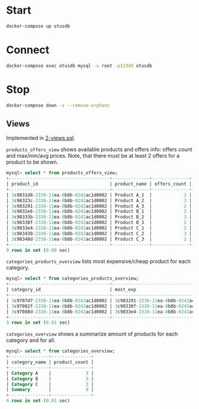 # Start

```sh
docker-compose up otusdb
```

# Connect

```sh
docker-compose exec otusdb mysql -u root -p12345 otusdb
```

# Stop

```sh
docker-compose down -v --remove-orphans
```

## Views

Implemented in [2-views.sql](https://github.com/dstdfx/otus-dbmgmt/blob/master/part12/docker-entrypoint-initdb.d/3-views.sql).

`products_offers_view` shows available products and offers info: offers count and max/min/avg prices.
Note, that there must be at least 2 offers for a product to be shown.

```sql
mysql> select * from products_offers_view;
+--------------------------------------+--------------+--------------+---------+---------+-------------+
| product_id                           | product_name | offers_count | max     | min     | avg         |
+--------------------------------------+--------------+--------------+---------+---------+-------------+
| 3c9831d8-2338-11ea-8b8b-0242ac1d0002 | Product A_1  |            2 | 5999.00 | 2490.80 | 4244.900000 |
| 3c98323c-2338-11ea-8b8b-0242ac1d0002 | Product A_2  |            3 | 7499.00 | 2490.80 | 5662.933333 |
| 3c983291-2338-11ea-8b8b-0242ac1d0002 | Product A_3  |            2 | 7499.00 | 6999.00 | 7249.000000 |
| 3c9832e6-2338-11ea-8b8b-0242ac1d0002 | Product B_1  |            2 | 5999.00 | 5499.00 | 5749.000000 |
| 3c98333b-2338-11ea-8b8b-0242ac1d0002 | Product B_2  |            3 | 7499.00 | 5499.00 | 6665.666667 |
| 3c98338f-2338-11ea-8b8b-0242ac1d0002 | Product B_3  |            2 | 7499.00 | 6999.00 | 7249.000000 |
| 3c9833e4-2338-11ea-8b8b-0242ac1d0002 | Product C_1  |            2 | 7499.00 | 5999.00 | 6749.000000 |
| 3c983438-2338-11ea-8b8b-0242ac1d0002 | Product C_2  |            3 | 7499.00 | 5499.00 | 6665.666667 |
| 3c98348d-2338-11ea-8b8b-0242ac1d0002 | Product C_3  |            2 | 6999.00 | 5499.00 | 6249.000000 |
+--------------------------------------+--------------+--------------+---------+---------+-------------+
9 rows in set (0.00 sec)
```

`categories_products_overview` lists most expensive/cheap product for each category.

```sql
mysql> select * from categories_products_overview;
+--------------------------------------+--------------------------------------+----------------+--------------------------------------+------------------+
| category_id                          | most_exp                             | most_exp_price | most_cheap                           | most_cheap_price |
+--------------------------------------+--------------------------------------+----------------+--------------------------------------+------------------+
| 3c9707d7-2338-11ea-8b8b-0242ac1d0002 | 3c983291-2338-11ea-8b8b-0242ac1d0002 |        7499.00 | 3c9831d8-2338-11ea-8b8b-0242ac1d0002 |          2490.80 |
| 3c97082f-2338-11ea-8b8b-0242ac1d0002 | 3c98338f-2338-11ea-8b8b-0242ac1d0002 |        7499.00 | 3c9832e6-2338-11ea-8b8b-0242ac1d0002 |          5499.00 |
| 3c97088d-2338-11ea-8b8b-0242ac1d0002 | 3c9833e4-2338-11ea-8b8b-0242ac1d0002 |        7499.00 | 3c98348d-2338-11ea-8b8b-0242ac1d0002 |          5499.00 |
+--------------------------------------+--------------------------------------+----------------+--------------------------------------+------------------+
3 rows in set (0.01 sec)
```

`categories_overview` shows a summarize amount of products for each category and for all.

```sql
mysql> select * from categories_overview;
+---------------+---------------+
| category_name | product_count |
+---------------+---------------+
| Category A    |             3 |
| Category B    |             3 |
| Category C    |             3 |
| Summary       |             9 |
+---------------+---------------+
4 rows in set (0.01 sec)
``` 
